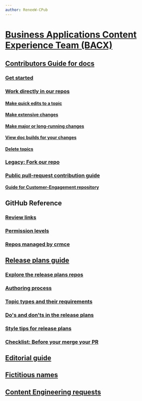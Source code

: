 ```yaml
---
author: ReneeW-CPub
---
```


# [Business Applications Content Experience Team (BACX)](index.md)
## [Contributors Guide for docs](contributors-guide.md)
### [Get started](get-started.md)
### [Work directly in our repos](work-repos.md)
#### [Make quick edits to a topic](make-quick-edits.md)
#### [Make extensive changes](make-extensive-changes.md)
#### [Make major or long-running changes](make-major-changes.md)
#### [View doc builds for your changes](view-doc-builds.md)
#### [Delete topics](delete-rename.md)
### [Legacy: Fork our repo](legacy-fork-repo.md) 
### [Public pull-request contribution guide](public-pr-contribution-guide.md)
#### [Guide for Customer-Engagement repository](public-pr-contribution-guide-ce.md)
## GitHub Reference
### [Review links](review-links.md)
### [Permission levels](permission-levels.md)
### [Repos managed by crmce](crmce-repos.md)
## [Release plans guide](rn-guide.md)
### [Explore the release plans repos](rn-repo.md)
### [Authoring process](rn-content-workflow.md)
### [Topic types and their requirements](rn-topics.md)
### [Do's and don'ts in the release plans](rn-dos-donts.md)
### [Style tips for release plans](style-tips.md)
### [Checklist: Before your merge your PR](rn-checklist.md)
## [Editorial guide](editor-guide.md)
## [Fictitious names](fictitious-names.md)
## [Content Engineering requests](content-engineering-requests.md)

